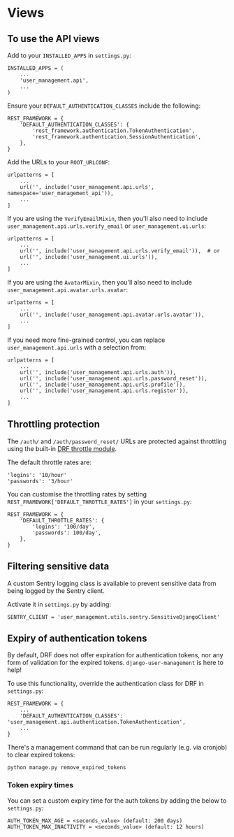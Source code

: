 # Views

## To use the API views

Add to your `INSTALLED_APPS` in `settings.py`:

    INSTALLED_APPS = (
        ...
        'user_management.api',
        ...
    )

Ensure your `DEFAULT_AUTHENTICATION_CLASSES` include the following:

    REST_FRAMEWORK = {
        'DEFAULT_AUTHENTICATION_CLASSES': {
            'rest_framework.authentication.TokenAuthentication',
            'rest_framework.authentication.SessionAuthentication',
        },
    }

Add the URLs to your `ROOT_URLCONF`:

    urlpatterns = [
        ...
        url('', include('user_management.api.urls', namespace='user_management_api')),
        ...
    ]

If you are using the `VerifyEmailMixin`, then you'll also need to include
`user_management.api.urls.verify_email` or `user_management.ui.urls`:

    urlpatterns = [
        ...
        url('', include('user_management.api.urls.verify_email')),  # or
        url('', include('user_management.ui.urls')),
        ...
    ]

If you are using the `AvatarMixin`, then you'll also need to include
`user_management.api.avatar.urls.avatar`:

    urlpatterns = [
        ...
        url('', include('user_management.api.avatar.urls.avatar')),
        ...
    ]


If you need more fine-grained control, you can replace `user_management.api.urls`
with a selection from:

    urlpatterns = [
        ...
        url('', include('user_management.api.urls.auth')),
        url('', include('user_management.api.urls.password_reset')),
        url('', include('user_management.api.urls.profile')),
        url('', include('user_management.api.urls.register')),
        ...
    ]


## Throttling protection

The `/auth/` and `/auth/password_reset/` URLs are protected against throttling using the
built-in [DRF throttle module](http://www.django-rest-framework.org/api-guide/throttling).

The default throttle rates are:

    'logins': '10/hour'
    'passwords': '3/hour'

You can customise the throttling rates by setting `REST_FRAMEWORK['DEFAULT_THROTTLE_RATES']`
in your `settings.py`:

    REST_FRAMEWORK = {
        'DEFAULT_THROTTLE_RATES': {
            'logins': '100/day',
            'passwords': 100/day',
        },
    }


## Filtering sensitive data

A custom Sentry logging class is available to prevent sensitive data from being logged
by the Sentry client.

Activate it in `settings.py` by adding:

    SENTRY_CLIENT = 'user_management.utils.sentry.SensitiveDjangoClient'


## Expiry of authentication tokens

By default, DRF does not offer expiration for authentication tokens, nor any form
of validation for the expired tokens. `django-user-management` is here to help!

To use this functionality, override the authentication class for DRF in `settings.py`:

    REST_FRAMEWORK = {
        ...
        'DEFAULT_AUTHENTICATION_CLASSES': 'user_management.api.authentication.TokenAuthentication',
        ...
    }

There's a management command that can be run regularly (e.g. via cronjob) to clear expired tokens:

    python manage.py remove_expired_tokens

### Token expiry times

You can set a custom expiry time for the auth tokens by adding the below to `settings.py`:

    AUTH_TOKEN_MAX_AGE = <seconds_value> (default: 200 days)
    AUTH_TOKEN_MAX_INACTIVITY = <seconds_value> (default: 12 hours)

